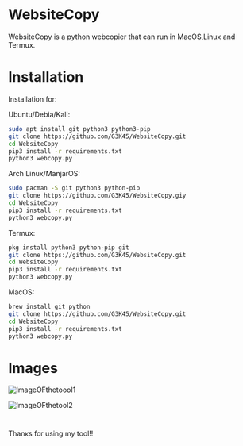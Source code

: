 # WebsiteCopy
WebsiteCopy is a python webcopier that can run in MacOS,Linux and Termux.

# Installation 

Installation for: 

Ubuntu/Debia/Kali:
```bash
sudo apt install git python3 python3-pip
git clone https://github.com/G3K45/WebsiteCopy.git
cd WebsiteCopy
pip3 install -r requirements.txt
python3 webcopy.py
```

Arch Linux/ManjarOS:
```bash
sudo pacman -S git python3 python-pip
git clone https://github.com/G3K45/WebsiteCopy.giy
cd WebsiteCopy
pip3 install -r requirements.txt
python3 webcopy.py
```

Termux:
```bash
pkg install python3 python-pip git
git clone https://github.com/G3K45/WebsiteCopy.git
cd WebsiteCopy
pip3 install -r requirements.txt
python3 webcopy.py
```

MacOS:
```bash
brew install git python
git clone https://github.com/G3K45/WebsiteCopy.git
cd WebsiteCopy
pip3 install -r requirements.txt
python3 webcopy.py
```

# Images

![ImageOFthetoool1](https://i.ibb.co/wSdBZZm/Image1.png)

![ImageOFthetool2](https://i.ibb.co/styrYZd/Image2.png)

# #################

Thanκs for using my tool!!
